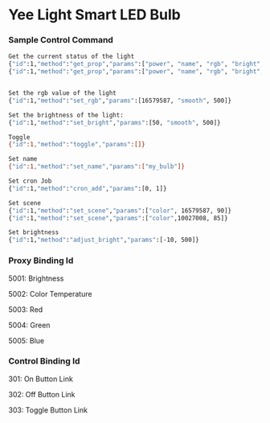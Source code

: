 # Yee Light Smart LED Bulb

### Sample Control Command

```bash
Get the current status of the light
{"id":1,"method":"get_prop","params":["power", "name", "rgb", "bright", "ct", "color_mode"]}
{"id":1,"method":"get_prop","params":["power", "name", "rgb", "bright", "ct"]}


Set the rgb value of the light
{"id":1,"method":"set_rgb","params":[16579587, "smooth", 500]}

Set the brightness of the light:
{"id":1,"method":"set_bright","params":[50, "smooth", 500]}

Toggle
{"id":1,"method":"toggle","params":[]}

Set name
{"id":1,"method":"set_name","params":["my_bulb"]}

Set cron Job
{"id":1,"method":"cron_add","params":[0, 1]}

Set scene
{"id":1,"method":"set_scene","params":["color", 16579587, 90]}
{"id":1,"method":"set_scene","params":["color",10027008, 85]}

Set brightness
{"id":1,"method":"adjust_bright","params":[-10, 500]}
```

### Proxy Binding Id

5001: Brightness

5002: Color Temperature

5003: Red

5004: Green

5005: Blue

### Control Binding Id

301: On Button Link

302: Off Button Link

303: Toggle Button Link
